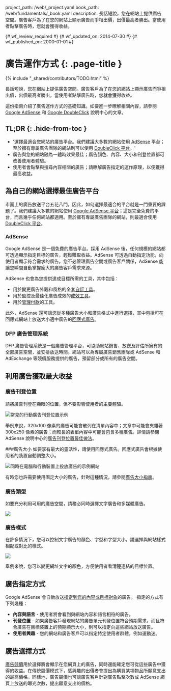 project_path: /web/_project.yaml
book_path: /web/fundamentals/_book.yaml
description: 長話短說，您在網站上提供廣告空間。廣告客戶為了在您的網站上顯示廣告而爭相出價，出價最高者勝出。當使用者點擊廣告時，您就會獲得收益。

{# wf_review_required #}
{# wf_updated_on: 2014-07-30 #}
{# wf_published_on: 2000-01-01 #}

# 廣告運作方式 {: .page-title }

{% include "_shared/contributors/TODO.html" %}



長話短說，您在網站上提供廣告空間。廣告客戶為了在您的網站上顯示廣告而爭相出價，出價最高者勝出。當使用者點擊廣告時，您就會獲得收益。

這份指南介紹了廣告運作方式的基礎知識。如要進一步瞭解相關內容，請參閱 <a href="https://support.google.com/adsense/answer/181947">Google AdSense</a> 和 <a href="https://support.google.com/dfp_sb/?utm_medium=et&utm_source=dfp_sb_support_tab&utm_campaign=dfp_sb#topic=13148">Google DoubleClick</a> 說明中心的文章。


## TL;DR {: .hide-from-toc }
- '選擇最適合您網站的廣告平台。我們建議大多數的網站使用 <a href="http://www.google.com/adsense/start/">AdSense</a> 平台；至於擁有專屬廣告團隊的網站則可以使用 <a href="http://www.google.com/doubleclick/publishers/">DoubleClick 平台</a>。'
- 廣告與您的網站融為一體時效果最佳；廣告顏色、內容、大小和刊登位置都可改善使用者體驗。
- 使用者會點擊與搜尋內容相關的廣告；請瞭解廣告指定的運作原理，以便獲得最高收益。


## 為自己的網站選擇最佳廣告平台

市面上的廣告放送平台五花八門，因此，如何選擇最適合的平台就是一門重要的課題了。我們建議大多數的網站使用 [Google AdSense 平台](http://www.google.com/adsense/start/)；這是完全免費的平台，而且幾乎任何網站都適用。至於擁有專屬廣告團隊的網站，則最適合使用 [DoubleClick 平台](https://www.google.com/doubleclick/publishers/)。

### AdSense

Google AdSense 是一個免費的廣告平台。採用 AdSense 後，任何規模的網站都可透過顯示指定目標的廣告，輕鬆賺取收益。AdSense 可透過自動指定功能，向使用者顯示符合需求的廣告。您不必管理廣告空間或廣告客戶關係，AdSense 能讓您瞬間自動掌握龐大的廣告客戶需求來源。

AdSense 也會為您提供達成目標所需的工具，其中包括：

* 用於變更廣告外觀和風格的全套[自訂工具](https://support.google.com/adsense/answer/160374)。
* 用於監控及最佳化廣告成效的[成效工具](https://support.google.com/adsense/answer/2973289)。
* 用於[管理付款](https://support.google.com/adsense/answer/2569265)的工具。

此外，AdSense 還可讓您從多種廣告大小和廣告格式中進行選擇，其中包括可在回應式網站上放送大小適中廣告的[回應式廣告](https://support.google.com/adsense/answer/3213689)。


### DFP 廣告管理系統

DFP 廣告管理系統是一個廣告管理平台，可協助網站銷售、放送及評估所擁有的全部廣告空間，並安排放送時間。網站可以為專屬廣告銷售團隊或 AdSense 和 AdExchange 等競價服務提供的廣告，預留部分或所有的廣告空間。

## 利用廣告獲取最大收益

### 廣告刊登位置
請將廣告刊登在顯眼的位置，但不要影響使用者的主要體驗。

<img src="images/mobile_ads_placement.png" alt="常見的行動廣告刊登位置示例">

舉例來說，320x100 像素的廣告可能會散列在清單內容中；文章中可能會夾雜著 300x250 像素的廣告；而較長的表單內容中可能會包含多種廣告。詳情請參閱 AdSense 說明中心的[廣告刊登位置最佳做法](https://support.google.com/adsense/answer/1282097)。

###廣告大小
如要享有最大的靈活性，請使用回應式廣告。回應式廣告會根據使用者的裝置自動調整大小。

<img src="images/ad-ss-600.png" 
  srcset="images/ad-ss-1200.png 1200w, 
          images/ad-ss-900.png 900w,
          images/ad-ss-600.png 600w, 
          images/ad-ss-300.png 300w" 
  alt="同時在電腦和行動裝置上投放廣告的示例網站">

有時您也許需要使用固定大小的廣告，針對這種情況，請參閱[廣告大小指南](https://support.google.com/adsense/answer/6002621)。


### 廣告類型
如要充分利用可用的廣告空間，請務必同時選擇文字廣告和多媒體廣告。

<img src="images/mobileimage.png">

### 廣告樣式
在許多情況下，您可以控制文字廣告的顏色、字型和字型大小。請選擇與網站樣式相配或對比的樣式。

<img src="images/mobiletext_withcolor.png">

舉例來說，您可以變更網址文字的顏色，方便使用者看清楚連結的目標位置。


## 廣告指定方式
Google AdSense 會自動放送[指定到您的內容或目標對象](https://support.google.com/adsense/answer/9713)的廣告。
指定的方式有下列幾種：

* **內容與語言** - 使用者將會看到與網站內容和語言相符的廣告。
* **刊登位置** - 如果廣告客戶發現網站的廣告單元刊登位置符合預期需求，而且符合廣告在目標裝置上的預期顯示大小，則可以指定向這些網站放送廣告。
* **使用者興趣** - 您的網站和廣告客戶可以指定特定使用者群體，例如運動迷。


## 廣告選擇方式
[廣告競價](https://support.google.com/adsense/answer/160525)用於選擇將會顯示在您網頁上的廣告，同時還能確定您可從這些廣告中獲得的收益。在傳統競價模式下，感興趣的出價者會提出為購買某項物品所願意支出的最高價格。同樣地，廣告競價也可讓廣告客戶針對廣告點擊次數或 AdSense 網頁上放送的曝光次數，提出願意支出的價格。


